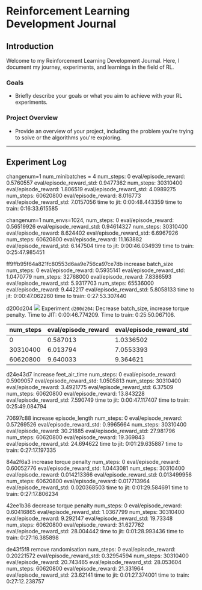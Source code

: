 # Reinforcement Learning Development Journal

## Introduction
Welcome to my Reinforcement Learning Development Journal. Here, I document my journey, experiments, and learnings in the field of RL.

### Goals
- Briefly describe your goals or what you aim to achieve with your RL experiments.

### Project Overview
- Provide an overview of your project, including the problem you're trying to solve or the algorithms you're exploring.

---

## Experiment Log

changenum=1
num_minibatches = 4
num_steps:  0 eval/episode_reward:  0.5760557 eval/episode_reward_std:  0.9477362
num_steps:  30310400 eval/episode_reward:  1.806519 eval/episode_reward_std:  4.0989275
num_steps:  60620800 eval/episode_reward:  8.016773 eval/episode_reward_std:  7.0157056
time to jit: 0:00:48.443359 time to train: 0:16:33.615585

changenum=1
num_envs=1024,
num_steps:  0 eval/episode_reward:  0.56519926 eval/episode_reward_std:  0.94614327
num_steps:  30310400 eval/episode_reward:  8.624402 eval/episode_reward_std:  6.6967926
num_steps:  60620800 eval/episode_reward:  11.163882 eval/episode_reward_std:  6.147504
time to jit: 0:00:46.034939 time to train: 0:25:47.985451

ff9ffb95f64a821fc80553d6aa9e756ca97ce7db
increase batch_size
num_steps:  0 eval/episode_reward:  0.5935141 eval/episode_reward_std:  1.0470779
num_steps:  32768000 eval/episode_reward:  7.8386593 eval/episode_reward_std:  5.9317703
num_steps:  65536000 eval/episode_reward:  9.442217 eval/episode_reward_std:  5.8058133
time to jit: 0:00:47.062260 time to train: 0:27:53.307440


d200d204
![](videos/d200d204.gif)
Experiment `d200d204`: Decrease batch_size, increase torque penalty. Time to JIT: 0:00:46.774209. Time to train: 0:25:50.067106.

| num_steps  | eval/episode_reward | eval/episode_reward_std |
|------------|---------------------|-------------------------|
| 0          | 0.587013            | 1.0336502               |
| 30310400   | 6.013794            | 7.0553393               |
| 60620800   | 9.640033            | 9.364621                |


d24e43d7
increase feet_air_time
num_steps:  0 eval/episode_reward:  0.5909057 eval/episode_reward_std:  1.0505813
num_steps:  30310400 eval/episode_reward:  3.4921775 eval/episode_reward_std:  6.37509
num_steps:  60620800 eval/episode_reward:  13.843228 eval/episode_reward_std:  7.590749
time to jit: 0:00:47.117407 time to train: 0:25:49.084794

70697c88
increase episode_length
num_steps:  0 eval/episode_reward:  0.57269526 eval/episode_reward_std:  0.9965664
num_steps:  30310400 eval/episode_reward:  30.21885 eval/episode_reward_std:  27.981796
num_steps:  60620800 eval/episode_reward:  19.369843 eval/episode_reward_std:  24.694622
time to jit: 0:01:29.635887 time to train: 0:27:17.197335

84a2f6a3
increase torque penalty
num_steps:  0 eval/episode_reward:  0.60052776 eval/episode_reward_std:  1.0443081
num_steps:  30310400 eval/episode_reward:  0.014213366 eval/episode_reward_std:  0.013499956
num_steps:  60620800 eval/episode_reward:  0.017713964 eval/episode_reward_std:  0.020368503
time to jit: 0:01:29.584691 time to train: 0:27:17.806234

42ee1b36
decrease torque penalty
num_steps:  0 eval/episode_reward:  0.60416865 eval/episode_reward_std:  1.0367799
num_steps:  30310400 eval/episode_reward:  9.292147 eval/episode_reward_std:  19.73348
num_steps:  60620800 eval/episode_reward:  31.627762 eval/episode_reward_std:  28.004442
time to jit: 0:01:28.993436 time to train: 0:27:16.385898

de43f5f8
remove randomisation
num_steps:  0 eval/episode_reward:  0.20221572 eval/episode_reward_std:  0.32954594
num_steps:  30310400 eval/episode_reward:  20.743465 eval/episode_reward_std:  28.053604
num_steps:  60620800 eval/episode_reward:  21.331964 eval/episode_reward_std:  23.62141
time to jit: 0:01:27.374001 time to train: 0:27:12.238757


